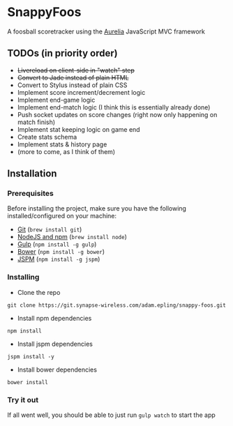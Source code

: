 # SnappyFoos
A foosball scoretracker using the [Aurelia](http://aurelia.io) JavaScript MVC framework

## TODOs (in priority order)
* ~~Livereload on client-side in "watch" step~~
* ~~Convert to Jade instead of plain HTML~~
* Convert to Stylus instead of plain CSS
* Implement score increment/decrement logic
* Implement end-game logic
* Implement end-match logic (I think this is essentially already done)
* Push socket updates on score changes (right now only happening on match finish)
* Implement stat keeping logic on game end
* Create stats schema
* Implement stats & history page
* (more to come, as I think of them)

## Installation

### Prerequisites
Before installing the project, make sure you have the following installed/configured on your machine:

* [Git](http://git-scm.com/book/en/Getting-Started-Installing-Git) (`brew install git`)
* [NodeJS and npm](http://nodejs.org/) (`brew install node`)
* [Gulp](http://gulpjs.com) (`npm install -g gulp`)
* [Bower](http://bower.io) (`npm install -g bower`)
* [JSPM](http://jspm.io) (`npm install -g jspm`)

### Installing
* Clone the repo

```
git clone https://git.synapse-wireless.com/adam.epling/snappy-foos.git
```

* Install npm dependencies

```
npm install
```

* Install jspm dependencies

```
jspm install -y
```
* Install bower dependencies

```
bower install
```

### Try it out
If all went well, you should be able to just run `gulp watch` to start the app